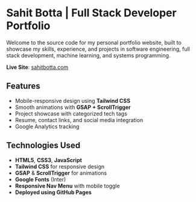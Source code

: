 # Sahit Botta | Full Stack Developer Portfolio

Welcome to the source code for my personal portfolio website, built to showcase my skills, experience, and projects in software engineering, full stack development, machine learning, and systems programming.

 **Live Site**: [sahitbotta.com](https://sahitbotta.com)

##  Features

- Mobile-responsive design using **Tailwind CSS**
- Smooth animations with **GSAP + ScrollTrigger**
- Project showcase with categorized tech tags
- Resume, contact links, and social media integration
- Google Analytics tracking

##  Technologies Used

- **HTML5**, **CSS3**, **JavaScript**
- **Tailwind CSS** for responsive design
- **GSAP** & **ScrollTrigger** for animations
- **Google Fonts** (Inter)
- **Responsive Nav Menu** with mobile toggle
- **Deployed using GitHub Pages**



